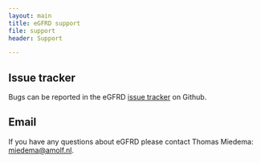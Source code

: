 ```yaml
---
layout: main
title: eGFRD support
file: support
header: Support

---
```


## Issue tracker
Bugs can be reported in the eGFRD [issue tracker](http://github.com/gfrd/egfrd/issues) on Github.

## Email
If you have any questions about eGFRD please contact Thomas Miedema: <miedema@amolf.nl>.

